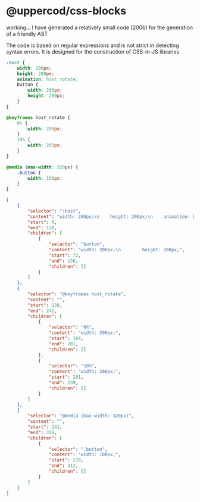 # @uppercod/css-blocks

working... I have generated a relatively small code (200b) for the generation of a friendly AST

The code is based on regular expressions and is not strict in detecting syntax errors. It is designed for the construction of CSS-in-JS libraries

```css
:host {
    width: 200px;
    height: 200px;
    animation: host_rotate;
    button {
        width: 200px;
        height: 200px;
    }
}

@keyframes host_rotate {
    0% {
        width: 200px;
    }
    10% {
        width: 200px;
    }
}

@media (max-width: 320px) {
    .button {
        width: 100px;
    }
}
```

```json
[
    {
        "selector": ":host",
        "content": "width: 200px;\n    height: 200px;\n    animation: host_rotate;",
        "start": 0,
        "end": 138,
        "children": [
            {
                "selector": "button",
                "content": "width: 200px;\n        height: 200px;",
                "start": 72,
                "end": 136,
                "children": []
            }
        ]
    },
    {
        "selector": "@keyframes host_rotate",
        "content": "",
        "start": 138,
        "end": 241,
        "children": [
            {
                "selector": "0%",
                "content": "width: 200px;",
                "start": 164,
                "end": 201,
                "children": []
            },
            {
                "selector": "10%",
                "content": "width: 200px;",
                "start": 201,
                "end": 239,
                "children": []
            }
        ]
    },
    {
        "selector": "@media (max-width: 320px)",
        "content": "",
        "start": 241,
        "end": 314,
        "children": [
            {
                "selector": ".button",
                "content": "width: 100px;",
                "start": 270,
                "end": 312,
                "children": []
            }
        ]
    }
]
```
